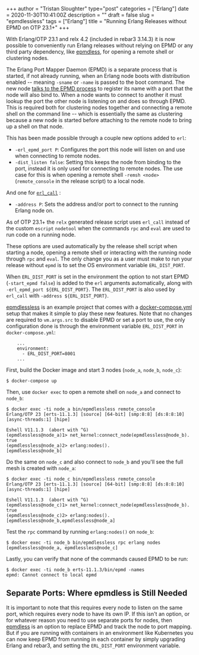 +++
author = "Tristan Sloughter"
type="post"
categories = ["Erlang"]
date = 2020-11-30T10:41:00Z
description = ""
draft = false
slug = "epmdlessless"
tags = ["Erlang"]
title = "Running Erlang Releases without EPMD on OTP 23.1+"
+++

With Erlang/OTP 23.1 and relx 4.2 (included in rebar3 3.14.3) it is now possible
to conveniently run Erlang releases without relying on EPMD or any third party
dependency, like [epmdless](https://github.com/tsloughter/epmdless), for opening a
remote shell or clustering nodes.

The Erlang Port Mapper Daemon (EPMD) is a separate process that is started, if
not already running, when an Erlang node boots with distribution enabled --
meaning `-sname` or `-name` is passed to the boot command. The new node [talks to
the EPMD process](http://erlang.org/doc/apps/erts/erl_dist_protocol.html#epmd-protocol) to register its name with a port that the node will also bind
to. When a node wants to connect to another it must lookup the port the other
node is listening on and does so through EPMD. This is required both for
clustering nodes together and connecting a remote shell on the command line --
which is essentially the same as clustering because a new node is started before
attaching to the remote node to bring up a shell on that node.

This has been made possible through a couple new options added to `erl`:

* `-erl_epmd_port P`: Configures the port this node will listen on and use when
  connecting to remote nodes.
* `-dist_listen false`: Setting this keeps the node from binding to the port,
  instead it is only used for connecting to remote nodes. The use case for this
  is when opening a remote shell `-remsh <node>` (`remote_console` in the
  release script) to a local node.

And one for [`erl_call`](http://erlang.org/doc/man/erl_call.html) :

* `-address P`: Sets the address and/or port to connect to the running Erlang
  node on.
  
As of OTP 23.1+ the `relx` generated release script uses `erl_call` instead of
the custom `escript` `nodetool` when the commands `rpc` and `eval` are used to
run code on a running node.

These options are used automatically by the release shell script when starting a
node, opening a remote shell or interacting with the running node through `rpc`
and `eval`. The only change you as a user must make to run your release without
`epmd` is to set the OS environment variable `ERL_DIST_PORT`.

When `ERL_DIST_PORT` is set in the environment the option to not start EPMD
(`-start_epmd false`) is added to the `erl` arguments automatically, along with
`-erl_epmd_port ${ERL_DIST_PORT}`. The `ERL_DIST_PORT` is also used by
`erl_call` with `-address ${ERL_DIST_PORT}`.

[epmdlessless](https://github.com/tsloughter/epmdlessless) is an example project
that comes with a [docker-compose.yml]() setup that makes it simple to play
these new features. Note that no changes are required to `vm.args.src` to
disable EPMD or set a port to use, the only configuration done is through the
environment variable `ERL_DIST_PORT` in `docker-compose.yml`:

```
    ...
    environment:
      - ERL_DIST_PORT=8001
    ...
```

First, build the Docker image and start 3 nodes (`node_a`, `node_b`, `node_c`):

```
$ docker-compose up
```

Then, use `docker exec` to open a remote shell on `node_a` and connect to `node_b`:

```
$ docker exec -ti node_a bin/epmdlessless remote_console
Erlang/OTP 23 [erts-11.1.3] [source] [64-bit] [smp:8:8] [ds:8:8:10] [async-threads:1] [hipe]

Eshell V11.1.3  (abort with ^G)
(epmdlessless@node_a)1> net_kernel:connect_node(epmdlessless@node_b).
true
(epmdlessless@node_a)2> erlang:nodes().
[epmdlessless@node_b]
```

Do the same on `node_c` and also connect to `node_b` and you'll see the full
mesh is created with `node_a`:

```
$ docker exec -ti node_c bin/epmdlessless remote_console
Erlang/OTP 23 [erts-11.1.3] [source] [64-bit] [smp:8:8] [ds:8:8:10] [async-threads:1] [hipe]

Eshell V11.1.3  (abort with ^G)
(epmdlessless@node_c)1> net_kernel:connect_node(epmdlessless@node_b).
true
(epmdlessless@node_c)2> erlang:nodes().
[epmdlessless@node_b,epmdlessless@node_a]
```

Test the `rpc` command by running `erlang:nodes()` on `node_b`:

```
$ docker exec -ti node_b bin/epmdlessless rpc erlang nodes
[epmdlessless@node_a, epmdlessless@node_c]
```

Lastly, you can verify that none of the commands caused EPMD to be run:

```
$ docker exec -ti node_b erts-11.1.3/bin/epmd -names
epmd: Cannot connect to local epmd
```

## Separate Ports: Where epmdless is Still Needed

It is important to note that this requires every node to listen on the same
port, which requires every node to have its own IP. If this isn't an option, or
for whatever reason you need to use separate ports for nodes, then [epmdless](https://github.com/tsloughter/epmdless)
is an option to replace EPMD and track the node to port mapping. But if you are
running with containers in an environment like Kubernetes you can now keep EPMD
from running in each container by simply upgrading Erlang and rebar3, and
setting the `ERL_DIST_PORT` environment variable.
